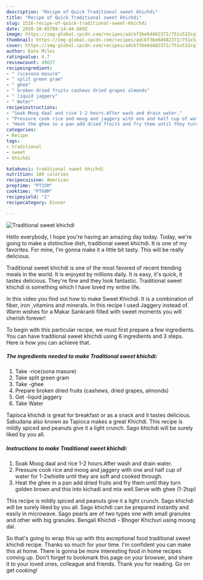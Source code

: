 ```yaml
---
description: "Recipe of Quick Traditional sweet khichdi"
title: "Recipe of Quick Traditional sweet khichdi"
slug: 1516-recipe-of-quick-traditional-sweet-khichdi
date: 2020-10-05T09:14:44.669Z
image: https://img-global.cpcdn.com/recipes/adcbf3be6d482372/751x532cq70/traditional-sweet-khichdi-recipe-main-photo.jpg
thumbnail: https://img-global.cpcdn.com/recipes/adcbf3be6d482372/751x532cq70/traditional-sweet-khichdi-recipe-main-photo.jpg
cover: https://img-global.cpcdn.com/recipes/adcbf3be6d482372/751x532cq70/traditional-sweet-khichdi-recipe-main-photo.jpg
author: Kate Miles
ratingvalue: 4.7
reviewcount: 49637
recipeingredient:
- " ricesona masure"
- " split green gram"
- " ghee"
- " broken dried fruits cashews dried grapes almonds"
- " liquid jaggery"
- " Water"
recipeinstructions:
- "Soak Moog daal and rice 1-2 hours.After wash and drain water."
- "Pressure cook rice and moog and jaggery with one and half cup of water for 1-2whistle until they are soft and cooked through."
- "Heat the ghee in a pan add dried fruits and fry them until they turn golden brown and this into kichadi and mix well.Serve with ghee (1-2tsp)"
categories:
- Recipe
tags:
- traditional
- sweet
- khichdi

katakunci: traditional sweet khichdi 
nutrition: 189 calories
recipecuisine: American
preptime: "PT15M"
cooktime: "PT60M"
recipeyield: "2"
recipecategory: Dinner

---
```



![Traditional sweet khichdi](https://img-global.cpcdn.com/recipes/adcbf3be6d482372/751x532cq70/traditional-sweet-khichdi-recipe-main-photo.jpg)

Hello everybody, I hope you're having an amazing day today. Today, we're going to make a distinctive dish, traditional sweet khichdi. It is one of my favorites. For mine, I'm gonna make it a little bit tasty. This will be really delicious.

Traditional sweet khichdi is one of the most favored of recent trending meals in the world. It is enjoyed by millions daily. It is easy, it's quick, it tastes delicious. They're fine and they look fantastic. Traditional sweet khichdi is something which I have loved my entire life.

In this video you find out how to make Sweet Khichdi. It is a combination of fiber, iron ,vitamins and minerals. In this recipe I used Jaggery instead of. Warm wishes for a Makar Sankranti filled with sweet moments you will cherish forever!


To begin with this particular recipe, we must first prepare a few ingredients. You can have traditional sweet khichdi using 6 ingredients and 3 steps. Here is how you can achieve that.

<!--inarticleads1-->

##### The ingredients needed to make Traditional sweet khichdi:

1. Take  -rice(sona masure)
1. Take  split green gram
1. Take  -ghee
1. Prepare  broken dried fruits (cashews, dried grapes, almonds)
1. Get  -liquid jaggery
1. Take  Water


Tapioca khichdi is great for breakfast or as a snack and it tastes delicious. Sabudana also known as Tapioca makes a great Khichdi. This recipe is mildly spiced and peanuts give it a light crunch. Sago khichdi will be surely liked by you all. 

<!--inarticleads2-->

##### Instructions to make Traditional sweet khichdi:

1. Soak Moog daal and rice 1-2 hours.After wash and drain water.
1. Pressure cook rice and moog and jaggery with one and half cup of water for 1-2whistle until they are soft and cooked through.
1. Heat the ghee in a pan add dried fruits and fry them until they turn golden brown and this into kichadi and mix well.Serve with ghee (1-2tsp)


This recipe is mildly spiced and peanuts give it a light crunch. Sago khichdi will be surely liked by you all. Sago khichdi can be prepared instantly and easily in microwave. Sago pearls are of two types one with small granules and other with big granules. Bengali Khichdi - Bhoger Khichuri using moong dal. 

So that's going to wrap this up with this exceptional food traditional sweet khichdi recipe. Thanks so much for your time. I'm confident you can make this at home. There is gonna be more interesting food in home recipes coming up. Don't forget to bookmark this page on your browser, and share it to your loved ones, colleague and friends. Thank you for reading. Go on get cooking!
